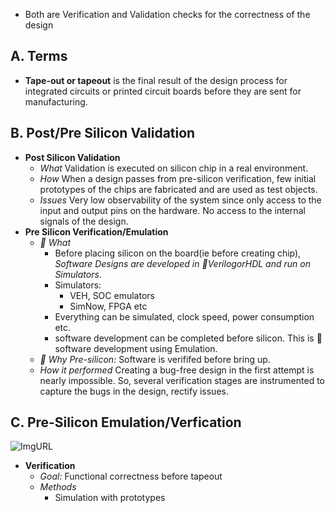 - Both are Verification and Validation checks for the correctness of the design

## A. Terms
- **Tape-out or tapeout** is the final result of the design process for integrated circuits or printed circuit boards before they are sent for manufacturing. 

## B. Post/Pre Silicon Validation
- **Post Silicon Validation**
  - *What* Validation is executed on silicon chip in a real environment.
  - *How* When a design passes from pre-silicon verification, few initial prototypes of the chips are fabricated and are used as test objects.
  - *Issues* Very low observability of the system since only access to the input and output pins on the hardware. No access to the internal signals of the design. 
- **Pre Silicon Verification/Emulation**
  - *:red_circle: What*
    - Before placing silicon on the board(ie before creating chip), *Software Designs are developed in :red_circle:VerilogorHDL and run on Simulators*.
    - Simulators:
      - VEH, SOC emulators
      - SimNow, FPGA etc
    - Everything can be simulated, clock speed, power consumption etc.
    - software development can be completed before silicon. This is :red_circle: software development using Emulation.
  - *:red_circle: Why Pre-silicon:* Software is verififed before bring up.
  - *How it performed* Creating a bug-free design in the first attempt is nearly impossible. So, several verification stages are instrumented to capture the bugs in the design, rectify issues.  
  
## C. Pre-Silicon Emulation/Verfication
![ImgURL](https://i.ibb.co/dGgM2pN/pre-silicon.png)
- **Verification**
  - *Goal:* Functional correctness before tapeout
  - *Methods*
    - Simulation with prototypes

  

